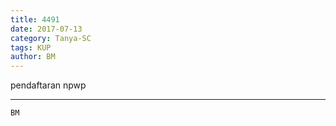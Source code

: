 ```yaml
---
title: 4491
date: 2017-07-13
category: Tanya-SC
tags: KUP
author: BM
---
```


pendaftaran npwp

---



`BM`
